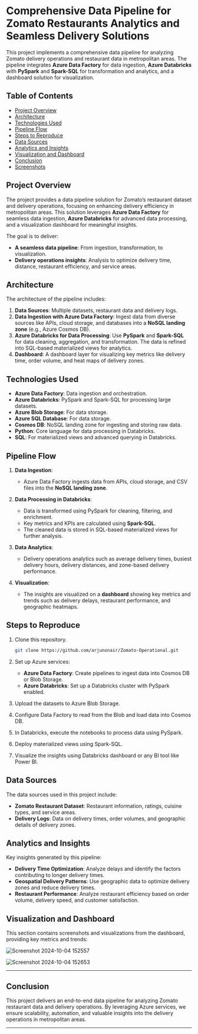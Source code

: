 # Comprehensive Data Pipeline for Zomato Restaurants Analytics and Seamless Delivery Solutions

This project implements a comprehensive data pipeline for analyzing Zomato delivery operations and restaurant data in metropolitan areas. The pipeline integrates **Azure Data Factory** for data ingestion, **Azure Databricks** with **PySpark** and **Spark-SQL** for transformation and analytics, and a dashboard solution for visualization.

## Table of Contents
- [Project Overview](#project-overview)
- [Architecture](#architecture)
- [Technologies Used](#technologies-used)
- [Pipeline Flow](#pipeline-flow)
- [Steps to Reproduce](#steps-to-reproduce)
- [Data Sources](#data-sources)
- [Analytics and Insights](#analytics-and-insights)
- [Visualization and Dashboard](#visualization-and-dashboard)
- [Conclusion](#conclusion)
- [Screenshots](#screenshots)

## Project Overview

The project provides a data pipeline solution for Zomato’s restaurant dataset and delivery operations, focusing on enhancing delivery efficiency in metropolitan areas. This solution leverages **Azure Data Factory** for seamless data ingestion, **Azure Databricks** for advanced data processing, and a visualization dashboard for meaningful insights.

The goal is to deliver:
- **A seamless data pipeline**: From ingestion, transformation, to visualization.
- **Delivery operations insights**: Analysis to optimize delivery time, distance, restaurant efficiency, and service areas.

## Architecture

The architecture of the pipeline includes:
1. **Data Sources**: Multiple datasets, restaurant data and delivery logs.
2. **Data Ingestion with Azure Data Factory**: Ingest data from diverse sources like APIs, cloud storage, and databases into a **NoSQL landing zone** (e.g., Azure Cosmos DB).
3. **Azure Databricks for Data Processing**: Use **PySpark** and **Spark-SQL** for data cleaning, aggregation, and transformation. The data is refined into SQL-based materialized views for analytics.
4. **Dashboard**: A dashboard layer for visualizing key metrics like delivery time, order volume, and heat maps of delivery zones.

## Technologies Used
- **Azure Data Factory**: Data ingestion and orchestration.
- **Azure Databricks**: PySpark and Spark-SQL for processing large datasets.
- **Azure Blob Storage**: For data storage.
- **Azure SQL Database**: For data storage.
- **Cosmos DB**: NoSQL landing zone for ingesting and storing raw data.
- **Python**: Core language for data processing in Databricks.
- **SQL**: For materialized views and advanced querying in Databricks.

## Pipeline Flow

1. **Data Ingestion**:
   - Azure Data Factory ingests data from APIs, cloud storage, and CSV files into the **NoSQL landing zone**.
  
2. **Data Processing in Databricks**:
   - Data is transformed using PySpark for cleaning, filtering, and enrichment.
   - Key metrics and KPIs are calculated using **Spark-SQL**.
   - The cleaned data is stored in SQL-based materialized views for further analysis.
  
3. **Data Analytics**:
   - Delivery operations analytics such as average delivery times, busiest delivery hours, delivery distances, and zone-based delivery performance.
  
4. **Visualization**:
   - The insights are visualized on a **dashboard** showing key metrics and trends such as delivery delays, restaurant performance, and geographic heatmaps.

## Steps to Reproduce

1. Clone this repository.
    ```bash
    git clone https://github.com/arjunonair/Zomato-Operational.git
    ```

2. Set up Azure services:
    - **Azure Data Factory**: Create pipelines to ingest data into Cosmos DB or Blob Storage.
    - **Azure Databricks**: Set up a Databricks cluster with PySpark enabled.

3. Upload the datasets to Azure Blob Storage.

4. Configure Data Factory to read from the Blob and load data into Cosmos DB.

5. In Databricks, execute the notebooks to process data using PySpark.

6. Deploy materialized views using Spark-SQL.

7. Visualize the insights using Databricks dashboard or any BI tool like Power BI.

## Data Sources

The data sources used in this project include:
- **Zomato Restaurant Dataset**: Restaurant information, ratings, cuisine types, and service areas.
- **Delivery Logs**: Data on delivery times, order volumes, and geographic details of delivery zones.

## Analytics and Insights

Key insights generated by this pipeline:
- **Delivery Time Optimization**: Analyze delays and identify the factors contributing to longer delivery times.
- **Geospatial Delivery Patterns**: Use geographic data to optimize delivery zones and reduce delivery times.
- **Restaurant Performance**: Analyze restaurant efficiency based on order volume, delivery speed, and customer satisfaction.

## Visualization and Dashboard

This section contains screenshots and visualizations from the dashboard, providing key metrics and trends:

![Screenshot 2024-10-04 152557](https://github.com/user-attachments/assets/3fe6680d-d2bb-48e0-9ff0-9f9938d47611)

![Screenshot 2024-10-04 152653](https://github.com/user-attachments/assets/7f70f6ca-7a9e-414d-ae03-72d4a44ab41f)


---

## Conclusion

This project delivers an end-to-end data pipeline for analyzing Zomato restaurant data and delivery operations. By leveraging Azure services, we ensure scalability, automation, and valuable insights into the delivery operations in metropolitan areas.

---


